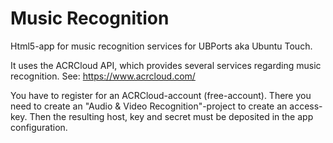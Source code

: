 # Music Recognition
Html5-app for music recognition services for UBPorts aka Ubuntu Touch.

It uses the ACRCloud API, which provides several services regarding music recognition.
See: https://www.acrcloud.com/

You have to register for an ACRCloud-account (free-account).
There you need to create an "Audio & Video Recognition"-project to create an access-key.
Then the resulting host, key and secret must be deposited in the app configuration.
